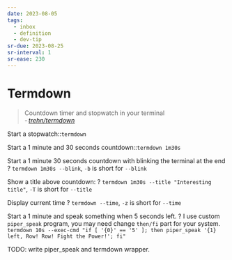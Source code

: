 ```yaml
---
date: 2023-08-05
tags:
  - inbox
  - definition
  - dev-tip
sr-due: 2023-08-25
sr-interval: 1
sr-ease: 230
---
```


# Termdown

> Countdown timer and stopwatch in your terminal\
> -&thinsp;<cite>[trehn/termdown](https://github.com/trehn/termdown)</cite>

Start a stopwatch::`termdown`

Start a 1 minute and 30 seconds countdown::`termdown 1m30s`

Start a 1 minute 30 seconds countdown with blinking the terminal at the end
?
`termdown 1m30s --blink`, `-b` is short for `--blink`

Show a title above countdown:
?
`termdown 1m30s --title "Interesting title"`, `-T` is short for `--title`

Display current time
?
`termdown --time`, `-z` is short for `--time`

Start a 1 minute and speak something when 5 seconds left.
?
I use custom `piper_speak` program, you may need change `then/fi` part for your
system.
`termdown 10s --exec-cmd "if [ '{0}' == '5' ]; then piper_speak '{1} left, Row! Row! Fight the Power!'; fi"`

TODO: write piper_speak and termdown wrapper.
